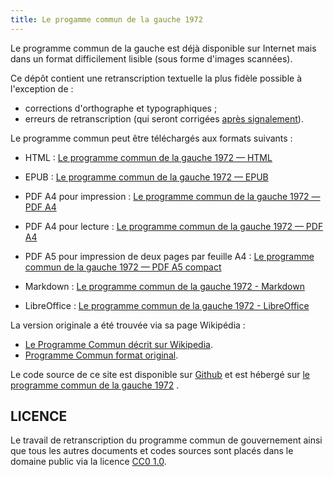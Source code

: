 ```yaml
---
title: Le progamme commun de la gauche 1972
---
```


Le programme commun de la gauche est déjà disponible sur Internet mais dans un
format difficilement lisible (sous forme d'images scannées).

Ce dépôt contient une retranscription textuelle la plus fidèle possible à
l'exception de :

- corrections d'orthographe et typographiques ;
- erreurs de retranscription (qui seront corrigées
[après signalement](https://github.com/ProgrammeCommun1972/Programmecommun1972.github.io/issues)).

Le programme commun peut être téléchargés aux formats suivants :

- HTML :
[Le programme commun de la gauche 1972 — HTML](https://ProgrammeCommun1972.github.io/Le_programme_commun_de_gouvernement_1972.html)
- EPUB :
[Le programme commun de la gauche 1972 — EPUB](https://ProgrammeCommun1972.github.io/Le_programme_commun_de_gouvernement_1972.epub)
- PDF A4 pour impression :
[Le programme commun de la gauche 1972 — PDF A4](https://ProgrammeCommun1972.github.io/Le_programme_commun_de_gouvernement_1972-a4-screen.pdf)
- PDF A4 pour lecture :
[Le programme commun de la gauche 1972 — PDF A4](https://ProgrammeCommun1972.github.io/Le_programme_commun_de_gouvernement_1972-a4-print.pdf)
- PDF A5 pour impression de deux pages par feuille A4 :
[Le programme commun de la gauche 1972 — PDF A5 compact](https://ProgrammeCommun1972.github.io/Le_programme_commun_de_gouvernement_1972-a5.pdf)

- Markdown : [Le programme commun de la gauche 1972 - Markdown](https://ProgrammeCommun1972.github.io/Le_programme_commun_de_gouvernement_1972.md)
- LibreOffice : [Le programme commun de la gauche 1972 - LibreOffice](https://github.com/Le_programme_commun_de_gouvernement_1972.odt)

La version originale a été trouvée via sa page Wikipédia :

- [Le Programme Commun décrit sur Wikipedia](https://fr.wikipedia.org/wiki/Programme_commun_de_la_gauche).
- [Programme Commun format original](http://www.m-pep.org/IMG/pdf/Texte_Programme_commun_gauche.pdf).

Le code source de ce site est disponible sur
[Github](https://github.com/ProgrammeCommun1972/Programmecommun1972.github.io/)
et est hébergé sur [le programme commun de la gauche 1972](https://ProgrammeCommun1972.github.io/)
.


## LICENCE

Le travail de retranscription du programme commun de gouvernement ainsi que
tous les autres documents et codes sources sont placés dans le domaine public
via la licence [CC0 1.0](https://creativecommons.org/publicdomain/zero/1.0/).

